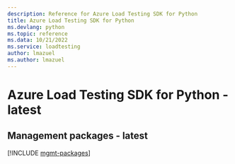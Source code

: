 ```yaml
---
description: Reference for Azure Load Testing SDK for Python
title: Azure Load Testing SDK for Python
ms.devlang: python
ms.topic: reference
ms.data: 10/21/2022
ms.service: loadtesting
author: lmazuel
ms.author: lmazuel
---
```

# Azure Load Testing SDK for Python - latest

## Management packages - latest
[!INCLUDE [mgmt-packages](load-testing-mgmt-index.md)]